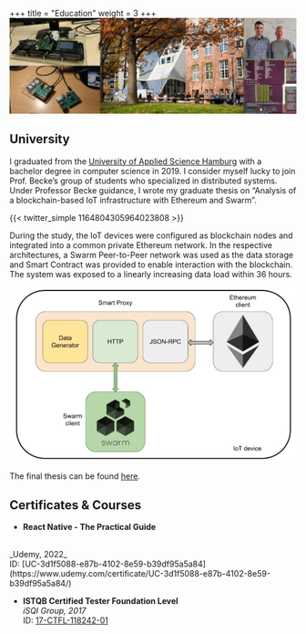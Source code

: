 +++
title = "Education"
weight = 3
+++
![regular](images/uni.jpg)
## University

I graduated from the [University of Applied Science Hamburg](https://www.haw-hamburg.de/en/) with a bachelor degree in computer science in 2019. I consider myself lucky to join Prof. Becke’s group of students who specialized in distributed systems. Under Professor Becke guidance, I wrote my graduate thesis on “Analysis of a blockchain-based IoT infrastructure with Ethereum and Swarm”.

{{< twitter_simple 1164804305964023808 >}}

During the study, the IoT devices were configured as blockchain nodes and integrated into a common private Ethereum network. In the respective architectures, a Swarm Peer-to-Peer network was used as the data storage and Smart Contract was provided to enable interaction with the blockchain. The system was exposed to a linearly increasing data load within 36 hours.

![ba-arch](images/ba_software_arch.jpg)

The final thesis can be found [here](https://reposit.haw-hamburg.de/handle/20.500.12738/9127).

## Certificates & Courses

- **React Native - The Practical Guide**
<br/>
_Udemy, 2022_<br/>
ID: [UC-3d1f5088-e87b-4102-8e59-b39df95a5a84](https://www.udemy.com/certificate/UC-3d1f5088-e87b-4102-8e59-b39df95a5a84/)

- **ISTQB Certified Tester Foundation Level**
<br/>_iSQI Group, 2017_<br/>ID: [17-CTFL-118242-01](https://isqi.org/zertifikat-herunterladen.html?token=RewX25oPv49L3U41&download=1?token=RewX25oPv49L3U41&download=1)
